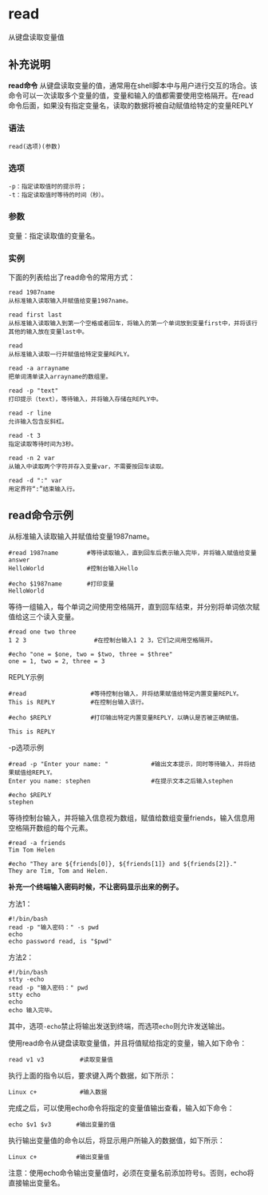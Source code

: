 read
===

从键盘读取变量值

## 补充说明

**read命令** 从键盘读取变量的值，通常用在shell脚本中与用户进行交互的场合。该命令可以一次读取多个变量的值，变量和输入的值都需要使用空格隔开。在read命令后面，如果没有指定变量名，读取的数据将被自动赋值给特定的变量REPLY

###  语法

```shell
read(选项)(参数)
```

###  选项

```shell
-p：指定读取值时的提示符；
-t：指定读取值时等待的时间（秒）。
```

###  参数

变量：指定读取值的变量名。

###  实例

下面的列表给出了read命令的常用方式：

```shell
read 1987name
从标准输入读取输入并赋值给变量1987name。
```

```shell
read first last
从标准输入读取输入到第一个空格或者回车，将输入的第一个单词放到变量first中，并将该行其他的输入放在变量last中。
```

```shell
read
从标准输入读取一行并赋值给特定变量REPLY。
```

```shell
read -a arrayname
把单词清单读入arrayname的数组里。
```

```shell
read -p "text"
打印提示（text），等待输入，并将输入存储在REPLY中。
```

```shell
read -r line
允许输入包含反斜杠。
```

```shell
read -t 3
指定读取等待时间为3秒。
```

```shell
read -n 2 var
从输入中读取两个字符并存入变量var，不需要按回车读取。
```

```shell
read -d ":" var
用定界符“:”结束输入行。
```

## read命令示例  

从标准输入读取输入并赋值给变量1987name。

```shell
#read 1987name        #等待读取输入，直到回车后表示输入完毕，并将输入赋值给变量answer
HelloWorld            #控制台输入Hello

#echo $1987name       #打印变量
HelloWorld
```

等待一组输入，每个单词之间使用空格隔开，直到回车结束，并分别将单词依次赋值给这三个读入变量。

```shell
#read one two three
1 2 3                   #在控制台输入1 2 3，它们之间用空格隔开。

#echo "one = $one, two = $two, three = $three"
one = 1, two = 2, three = 3
```

REPLY示例

```shell
#read                  #等待控制台输入，并将结果赋值给特定内置变量REPLY。
This is REPLY          #在控制台输入该行。 

#echo $REPLY           #打印输出特定内置变量REPLY，以确认是否被正确赋值。

This is REPLY
```

-p选项示例

```shell
#read -p "Enter your name: "            #输出文本提示，同时等待输入，并将结果赋值给REPLY。
Enter you name: stephen                 #在提示文本之后输入stephen

#echo $REPLY
stephen
```

等待控制台输入，并将输入信息视为数组，赋值给数组变量friends，输入信息用空格隔开数组的每个元素。

```shell
#read -a friends
Tim Tom Helen

#echo "They are ${friends[0]}, ${friends[1]} and ${friends[2]}."
They are Tim, Tom and Helen.
```

 **补充一个终端输入密码时候，不让密码显示出来的例子。** 

方法1：

```shell
#!/bin/bash
read -p "输入密码：" -s pwd
echo
echo password read, is "$pwd"
```

方法2：

```shell
#!/bin/bash
stty -echo
read -p "输入密码：" pwd
stty echo
echo
echo 输入完毕。
```

其中，选项`-echo`禁止将输出发送到终端，而选项`echo`则允许发送输出。

使用read命令从键盘读取变量值，并且将值赋给指定的变量，输入如下命令：

```shell
read v1 v3          #读取变量值
```

执行上面的指令以后，要求键入两个数据，如下所示：

```shell
Linux c+            #输入数据
```

完成之后，可以使用echo命令将指定的变量值输出查看，输入如下命令：

```shell
echo $v1 $v3       #输出变量的值
```

执行输出变量值的命令以后，将显示用户所输入的数据值，如下所示：

```shell
Linux c+           #输出变量值
```

注意：使用echo命令输出变量值时，必须在变量名前添加符号`$`。否则，echo将直接输出变量名。


<!-- Linux命令行搜索引擎：https://github.com/wsdo/linux-complete-guide.git -->
